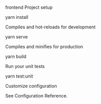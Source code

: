 frontend
Project setup

yarn install

Compiles and hot-reloads for development

yarn serve

Compiles and minifies for production

yarn build

Run your unit tests

yarn test:unit

Customize configuration

See Configuration Reference.